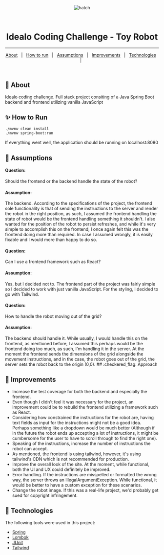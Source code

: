 <div align="center" id="top"> 
  <img src="./.github/app.gif" alt="hatch" />

&#xa0;

</div>

<h1 align="center">Idealo Coding Challenge - Toy Robot</h1>

<hr>

<p align="center">
  <a href="#dart-about">About</a> &#xa0; | &#xa0; 
  <a href="#sparkles-how-to-run">How to run</a> &#xa0; | &#xa0;
  <a href="#thought_balloon-assumptions">Assumptions</a> &#xa0; | &#xa0; 
  <a href="#rocket-improvements">Improvements</a> &#xa0; | &#xa0;
  <a href="#rocket-technologies">Technologies</a> &#xa0; | &#xa0;
</p>

<br>

## :dart: About
Idealo coding challenge. Full stack project consiting of a Java Spring Boot backend and frontend utilizing vanilla JavaScript


## :sparkles: How to Run


```bash
./mvnw clean install
./mvnw spring-boot:run

```

If everything went well, the application should be running on localhost:8080

## :thought_balloon: Assumptions

<h4>Question:</h4>Should the frontend or the backend handle the state of the robot?
<h4>Assumption:</h4>The backend. According to the specifications of the project, the frontend sole functionality is that of sending the instructions
to the server and render the robot in the right position, as such, I assumed the frontend handling the state of robot would be the frontend handling
something it shouldn't. I also wanted for the position of the robot to persist refreshes, and while it's very simple to accomplish this
on the frontend, I once again felt this was the frontend doing more than required. In case I assumed wrongly, it is easily fixable and I would more than happy
to do so. 

<h4>Question:</h4>Can I use a frontend framework such as React?
<h4>Assumption:</h4> Yes, but I decided not to. The frontend part of the project was fairly simple so I decided to work with just vanilla JavaScript.
For the styling, I decided to go with Tailwind.

<h4>Question:</h4>How to handle the robot moving out of the grid?
<h4>Assumption:</h4> The backend should handle it. While usually, I would handle this on the frontend, as mentioned before, I assumed this perhaps
would be the frontend doing too much, as such, I'm handling it in the server. At the moment the frontend sends the dimensions of the grid alongside the
movement instructions, and in the case, the robot goes out of the grid, the server sets the robot back to the origin (0,0). 
## :checkered_flag: Approach

## :rocket: Improvements

- Increase the test coverage for both the backend and especially the frontend.
- Even though I didn't feel it was necessary for the project, an improvement could be to rebuild the frontend utilizing a framework such as React.
- Considering how constrained the instructions for the robot are, having text fields as input for the instructions might not be a good idea. Perhaps 
something like a dropdown would be much better (Although if in the future the robot ends up accepting a lot of instructions, it might be cumbersome for the user to have to scroll through to find the right one).
- Speaking of the instructions, increase the number of instructions the robot can accept. 
- As mentioned, the frontend is using tailwind, however, it's using tailwind's CDN which is not recommended for production.
- Improve the overall look of the site. At the moment, while functional, both the UI and UX could definitely be improved.
- Error handling. If the instructions are misspelled or formatted the wrong way, the server throws an IllegalArgumentException. While functional, it would
be better to have a custom exception for these scenarios.
- Change the robot image. If this was a real-life project, we'd probably get sued for copyright infringement. 

## :rocket: Technologies

The following tools were used in this project:

- [Spring](https://spring.io/)
- [Lombok](https://projectlombok.org/)
- [JUnit](https://junit.org/junit5/)
- [Tailwind](https://tailwindcss.com/)
